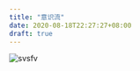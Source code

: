```yaml
---
title: "意识流"
date: 2020-08-18T22:27:27+08:00
draft: true
---
```


![svsfv](/images/mount.png "nihao")